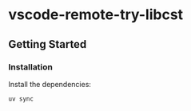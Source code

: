 # vscode-remote-try-libcst

## Getting Started

### Installation

Install the dependencies:

```sh
uv sync
```
